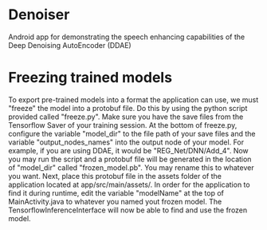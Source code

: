 # Denoiser
Android app for demonstrating the speech enhancing capabilities of the Deep Denoising AutoEncoder (DDAE)

# Freezing trained models
To export pre-trained models into a format the application can use, we must "freeze" the model into a protobuf file. Do this by using the python script provided called "freeze.py". Make sure you have the save files from the Tensorflow Saver of your training session. At the bottom of freeze.py, configure the variable "model_dir" to the file path of your save files and the variable "output_nodes_names" into the output node of your model. For example, if you are using DDAE, it would be "REG_Net/DNN/Add_4". Now you may run the script and a protobuf file will be generated in the location of "model_dir" called "frozen_model.pb". You may rename this to whatever you want. Next, place this protobuf file in the assets folder of the application located at app/src/main/assets/. In order for the application to find it during runtime, edit the variable "modelName" at the top of MainActivity.java to whatever you named yout frozen model. The TensorflowInferenceInterface will now be able to find and use the frozen model.
